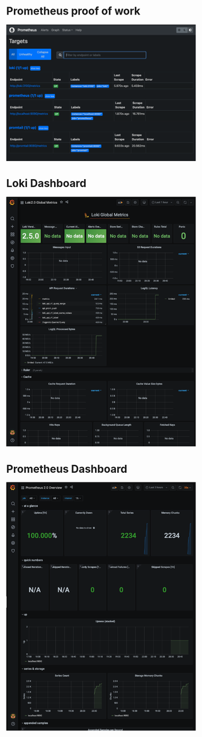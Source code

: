 # Prometheus proof of work

![Proof](./screenshots/prometheus.png)

# Loki Dashboard

![Proof](./screenshots/grafana-loki.png)

# Prometheus Dashboard

![Proof](./screenshots/grafana-prometheus.png)